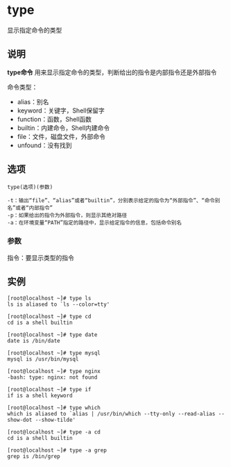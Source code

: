 type
===

显示指定命令的类型

## 说明

**type命令** 用来显示指定命令的类型，判断给出的指令是内部指令还是外部指令

命令类型：

*   alias：别名
*   keyword：关键字，Shell保留字
*   function：函数，Shell函数
*   builtin：内建命令，Shell内建命令
*   file：文件，磁盘文件，外部命令
*   unfound：没有找到

## 选项

```
type(选项)(参数)
```

  

```
-t：输出“file”、“alias”或者“builtin”，分别表示给定的指令为“外部指令”、“命令别名”或者“内部指令”
-p：如果给出的指令为外部指令，则显示其绝对路径
-a：在环境变量“PATH”指定的路径中，显示给定指令的信息，包括命令别名
```

### 参数  

指令：要显示类型的指令

## 实例

```
[root@localhost ~]# type ls
ls is aliased to `ls --color=tty'

[root@localhost ~]# type cd
cd is a shell builtin

[root@localhost ~]# type date
date is /bin/date

[root@localhost ~]# type mysql
mysql is /usr/bin/mysql

[root@localhost ~]# type nginx
-bash: type: nginx: not found

[root@localhost ~]# type if
if is a shell keyword

[root@localhost ~]# type which
which is aliased to `alias | /usr/bin/which --tty-only --read-alias --show-dot --show-tilde'

[root@localhost ~]# type -a cd
cd is a shell builtin

[root@localhost ~]# type -a grep
grep is /bin/grep
```


